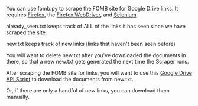 You can use fomb.py to scrape the FOMB site for Google Drive links.
It requires [Firefox](https://www.mozilla.org/en-US/firefox/new/), the [Firefox WebDriver](https://github.com/mozilla/geckodriver/releases), and [Selenium](https://selenium-python.readthedocs.io/installation.html). 
 
already_seen.txt keeps track of ALL of the links it has seen since we have scraped the site. 

new.txt keeps track of new links (links that haven't been seen before)
 
You will want to delete new.txt after you've downloaded the documents in there, so that a new
new.txt gets generated the next time the Scraper runs. 

After scraping the FOMB site for links, you will want to use this [Google Drive API Script](https://github.com/duckduckgrayduck/google-drive-api-script) to download the documents from new.txt.

Or, if there are only a handful of new links, you can download them manually. 
